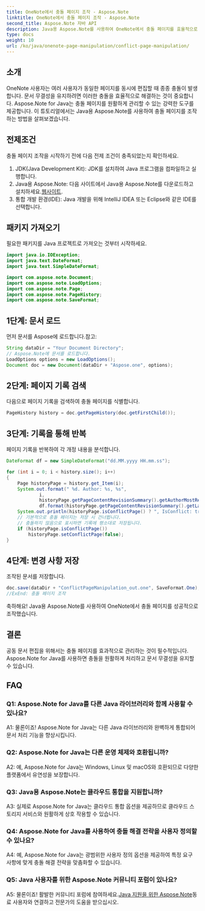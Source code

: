 ```yaml
---
title: OneNote에서 충돌 페이지 조작 - Aspose.Note
linktitle: OneNote에서 충돌 페이지 조작 - Aspose.Note
second_title: Aspose.Note 자바 API
description: Java용 Aspose.Note를 사용하여 OneNote에서 충돌 페이지를 효율적으로 관리하는 방법을 알아보세요. 단계별 지침을 통해 갈등을 원활하게 해결하세요.
type: docs
weight: 10
url: /ko/java/onenote-page-manipulation/conflict-page-manipulation/
---
```

## 소개

OneNote 사용자는 여러 사용자가 동일한 페이지를 동시에 편집할 때 종종 충돌이 발생합니다. 문서 무결성을 유지하려면 이러한 충돌을 효율적으로 해결하는 것이 중요합니다. Aspose.Note for Java는 충돌 페이지를 원활하게 관리할 수 있는 강력한 도구를 제공합니다. 이 튜토리얼에서는 Java용 Aspose.Note를 사용하여 충돌 페이지를 조작하는 방법을 살펴보겠습니다.

## 전제조건

충돌 페이지 조작을 시작하기 전에 다음 전제 조건이 충족되었는지 확인하세요.

1. JDK(Java Development Kit): JDK를 설치하여 Java 프로그램을 컴파일하고 실행합니다.
2. Java용 Aspose.Note: 다음 사이트에서 Java용 Aspose.Note를 다운로드하고 설치하세요.[웹사이트](https://releases.aspose.com/note/java/).
3. 통합 개발 환경(IDE): Java 개발을 위해 IntelliJ IDEA 또는 Eclipse와 같은 IDE를 선택합니다.

## 패키지 가져오기

필요한 패키지를 Java 프로젝트로 가져오는 것부터 시작하세요.

```java
import java.io.IOException;
import java.text.DateFormat;
import java.text.SimpleDateFormat;

import com.aspose.note.Document;
import com.aspose.note.LoadOptions;
import com.aspose.note.Page;
import com.aspose.note.PageHistory;
import com.aspose.note.SaveFormat;

```

## 1단계: 문서 로드

먼저 문서를 Aspose에 로드합니다.참고:

```java
String dataDir = "Your Document Directory";
// Aspose.Note에 문서를 로드합니다.
LoadOptions options = new LoadOptions();
Document doc = new Document(dataDir + "Aspose.one", options);
```

## 2단계: 페이지 기록 검색

다음으로 페이지 기록을 검색하여 충돌 페이지를 식별합니다.

```java
PageHistory history = doc.getPageHistory(doc.getFirstChild());
```

## 3단계: 기록을 통해 반복

페이지 기록을 반복하여 각 개정 내용을 분석합니다.

```java
DateFormat df = new SimpleDateFormat("dd.MM.yyyy HH.mm.ss");

for (int i = 0; i < history.size(); i++)
{
    Page historyPage = history.get_Item(i);
    System.out.format(" %d. Author: %s, %s",
            i,
            historyPage.getPageContentRevisionSummary().getAuthorMostRecent(),
            df.format(historyPage.getPageContentRevisionSummary().getLastModifiedTime()));
    System.out.println(historyPage.isConflictPage() ? ", IsConflict: true" : "");
    // 기본적으로 충돌 페이지는 저장 시 건너뜁니다.
    // 충돌하지 않음으로 표시하면 기록에 평소대로 저장됩니다.
    if (historyPage.isConflictPage())
        historyPage.setConflictPage(false);
}
```

## 4단계: 변경 사항 저장

조작된 문서를 저장합니다.

```java
doc.save(dataDir + "ConflictPageManipulation_out.one", SaveFormat.One);
//ExEnd: 충돌 페이지 조작
```

축하해요! Java용 Aspose.Note를 사용하여 OneNote에서 충돌 페이지를 성공적으로 조작했습니다.

## 결론

공동 문서 편집을 위해서는 충돌 페이지를 효과적으로 관리하는 것이 필수적입니다. Aspose.Note for Java를 사용하면 충돌을 원활하게 처리하고 문서 무결성을 유지할 수 있습니다.

## FAQ

### Q1: Aspose.Note for Java를 다른 Java 라이브러리와 함께 사용할 수 있나요?

A1: 물론이죠! Aspose.Note for Java는 다른 Java 라이브러리와 완벽하게 통합되어 문서 처리 기능을 향상시킵니다.

### Q2: Aspose.Note for Java는 다른 운영 체제와 호환됩니까?

A2: 예, Aspose.Note for Java는 Windows, Linux 및 macOS와 호환되므로 다양한 플랫폼에서 유연성을 보장합니다.

### Q3: Java용 Aspose.Note는 클라우드 통합을 지원합니까?

A3: 실제로 Aspose.Note for Java는 클라우드 통합 옵션을 제공하므로 클라우드 스토리지 서비스와 원활하게 상호 작용할 수 있습니다.

### Q4: Aspose.Note for Java를 사용하여 충돌 해결 전략을 사용자 정의할 수 있나요?

A4: 예, Aspose.Note for Java는 광범위한 사용자 정의 옵션을 제공하여 특정 요구 사항에 맞게 충돌 해결 전략을 맞춤화할 수 있습니다.

### Q5: Java 사용자를 위한 Aspose.Note 커뮤니티 포럼이 있나요?

 A5: 물론이죠! 활발한 커뮤니티 포럼에 참여하세요.[Java 지원을 위한 Aspose.Note](https://forum.aspose.com/c/note/28)동료 사용자와 연결하고 전문가의 도움을 받으십시오.